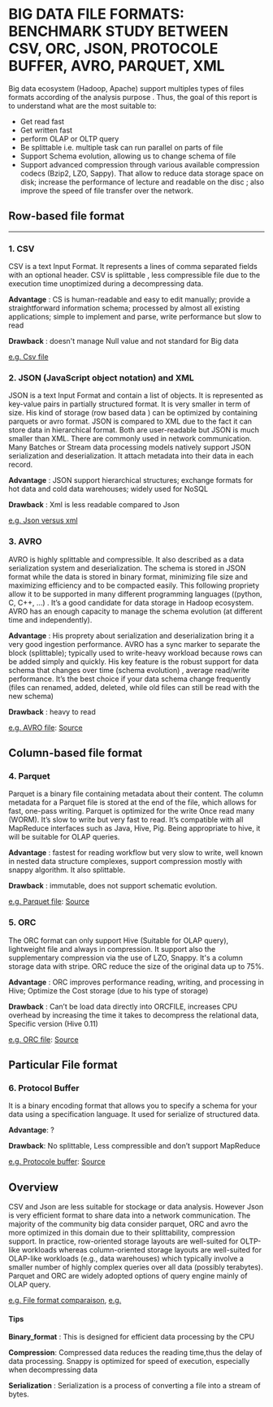 
# BIG DATA FILE FORMATS: BENCHMARK STUDY BETWEEN CSV, ORC, JSON, PROTOCOLE BUFFER, AVRO, PARQUET, XML #

Big data ecosystem (Hadoop, Apache) support multiples types of files formats according of the analysis purpose . Thus, the goal of this report is to understand what are the most suitable to:

+	Get read fast 
+	Get written fast 
+	perform OLAP or OLTP query 
+	Be splittable i.e. multiple task can run parallel on parts of file
+	Support Schema evolution, allowing us to change schema of file
+	Support advanced compression through various available compression codecs (Bzip2, LZO, Sappy). That allow to reduce data storage space on disk; increase the performance of lecture and readable on the disc ; also improve the speed of file transfer over the network.

## **Row-based file format**
------
### 1. CSV

CSV is a text Input Format. It represents a lines of comma separated fields with an optional header. CSV is splittable , less compressible file due to the execution time unoptimized during a decompressing data.

__Advantage__ : CS is human-readable and easy to edit manually; provide a straightforward information schema;  processed by almost all existing applications; simple to implement and parse, write performance but slow to read

__Drawback__ : doesn't manage Null value and not standard for Big data

[e.g. Csv file](https://user-images.githubusercontent.com/51121757/80033301-616a7c80-84e4-11ea-80e4-b03bffc27669.JPG)

### 2. JSON (JavaScript object notation) and XML

JSON is a text Input Format and contain a list of objects. It is represented as key-value pairs in partially structured format. It is very smaller in term of size. His kind of storage (row based data ) can be optimized by containing parquets or avro format.
JSON is compared to XML due to the fact it can store data in hierarchical format. Both are user-readable but JSON is much smaller than XML. There are commonly used in network communication.
Many Batches or Stream data processing models natively support JSON serialization and deserialization. It attach metadata into their data in each record. 


__Advantage__ : JSON support hierarchical structures; exchange formats for hot data and cold data warehouses; widely used for NoSQL 

__Drawback__ : Xml is less readable compared to Json

[e.g. Json versus xml](https://user-images.githubusercontent.com/51121757/80033313-662f3080-84e4-11ea-8e18-35addbcee12a.JPG)

### 3. AVRO

AVRO is highly splittable and compressible. It also described as a data serialization system and deserialization. The schema is stored in JSON format while the data is stored in binary format, minimizing file size and maximizing efficiency and to be compacted easily. This following propriety allow it to be supported in many different programming languages ((python, C, C++, …) .
It’s a good candidate for data storage in Hadoop ecosystem. AVRO has an enough capacity to manage the schema evolution (at different time and independently).

__Advantage__ : His proprety about serialization and deserialization bring it a very good ingestion performance.
AVRO has a sync marker to separate the block (splittable); typically used to write-heavy workload because rows can be added simply and quickly. His key feature is the robust support for data schema that changes over time (schema evolution) , average read/write performance. It’s the best choice if your data schema change frequently (files can renamed, added, deleted, while old files can still be read with the new schema)

__Drawback__ : heavy to read

[e.g. AVRO file](https://user-images.githubusercontent.com/51121757/80033375-8232d200-84e4-11ea-9531-076f72e30bea.JPG):
    [Source](https://blog.clairvoyantsoft.com/big-data-file-formats-3fb659903271)

## **Column-based file format**

### 4. Parquet

Parquet is a binary file containing  metadata about their content. The column metadata for a Parquet file is stored at the end of the file, which allows for fast, one-pass writing. Parquet is optimized for the write Once read many (WORM). It’s slow to write but very fast to read. It’s compatible with all MapReduce interfaces such as Java, Hive, Pig. Being appropriate to hive, it will be suitable for OLAP queries.

__Advantage__ : fastest for reading workflow but very slow to write, well known in nested data structure complexes, support compression mostly with snappy algorithm. It also splittable.

__Drawback__ : immutable, does not support schematic evolution. 

[e.g. Parquet file](https://user-images.githubusercontent.com/51121757/80033382-852dc280-84e4-11ea-8fbb-f29ef9d06ff1.JPG):
     [Source](https://netjs.blogspot.com/2018/07/parquet-file-format-in-hadoop.html) 

### 5. ORC

The ORC format can only support Hive (Suitable for OLAP query), lightweight file and always in compression. It support also the supplementary compression via the use of LZO, Snappy. It's a column storage data with stripe. ORC reduce the size of the original data up to 75%.

__Advantage__ : ORC improves performance reading, writing, and processing in Hive; Optimize the Cost storage
 (due to his type of storage)
 
__Drawback__ : Can’t be load data directly into ORCFILE, increases CPU overhead by increasing the time it takes to decompress the relational data, Specific version (Hive 0.11)

[e.g. ORC file](https://user-images.githubusercontent.com/51121757/80036471-b066e080-84e9-11ea-9525-2a1a4c26104d.JPG):
     [Source](https://cwiki.apache.org/confluence/display/Hive/LanguageManual+ORC) 

## **Particular File format**

### 6. Protocol Buffer

It is a binary encoding format that allows you to specify a schema for your data using a specification language. It used for serialize of structured data.

__Advantage__: ?

__Drawback__: No splittable, Less compressible and don’t support MapReduce

[e.g. Protocole buffer](https://user-images.githubusercontent.com/51121757/80033392-8828b300-84e4-11ea-84df-01326a4b56ac.JPG):
       [Source](https://blog.eleven-labs.com/fr/presentation-protocol-buffers/)                                                                                                                                                           
##  Overview
CSV and Json are less suitable for stockage or data analysis.  However Json is very efficient format to share data into a network communication. The majority of the community big data consider parquet, ORC and avro the more optimized in this domain due to their splittability, compression support. 
In practice, row-oriented storage layouts are well-suited for OLTP-like workloads whereas column-oriented storage layouts are well-suited for OLAP-like workloads (e.g., data warehouses) which typically involve a smaller number of highly complex queries over all data (possibly terabytes). Parquet and ORC are widely adopted options of query engine mainly of OLAP query.

[e.g. File format comparaison](https://2s7gjr373w3x22jf92z99mgm5w-wpengine.netdna-ssl.com/wp-content/uploads/2018/05/Nexla-File-Format.png), [e.g.](https://luminousmen.com/post/big-data-file-formats)

#### Tips
__Binary_format__ : This is designed for efficient data processing by the CPU

__Compression__:  Compressed data reduces the reading time,thus the delay of data processing. Snappy is optimized for speed of execution, especially when decompressing data

__Serialization__ : Serialization is a process of converting a file into a stream of bytes.
 





                                                                                                                    







